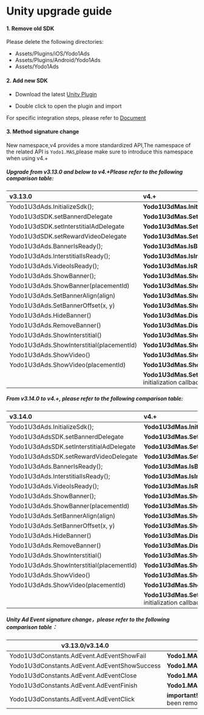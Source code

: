 # Unity upgrade guide

#### 1. Remove old SDK

Please delete the following directories:

- Assets/Plugins/iOS/Yodo1Ads
- Assets/Plugins/Android/Yodo1Ads
- Assets/Yodo1Ads

#### 2. Add new SDK

- Download the latest [Unity Plugin](https://mas-artifacts.yodo1.com/unity/4.2.0/Rivendell-4.2.0-Full.unitypackage)

- Double click to open the plugin and import

For specific integration steps, please refer to [Document](integration-unity.md#the-integration-steps)

#### 3. Method signature change

New namespace,v4 provides a more standardized API,The namespace of the related API is `Yodo1.MAS`,please make sure to introduce this namespace when using v4.+

##### Upgrade from v3.13.0 and below to v4.+Please refer to the following comparison table:

| v3.13.0                                   | v4.+                                                         |
| :---------------------------------------- | :----------------------------------------------------------- |
| Yodo1U3dAds.InitializeSdk();              | **Yodo1U3dMas.InitializeSdk();**                             |
| Yodo1U3dSDK.setBannerdDelegate            | **Yodo1U3dMas.SetBannerAdDelegate**                          |
| Yodo1U3dSDK.setInterstitialAdDelegate     | **Yodo1U3dMas.SetInterstitialAdDelegate**                    |
| Yodo1U3dSDK.setRewardVideoDelegate        | **Yodo1U3dMas.SetRewardedAdDelegate**                        |
| Yodo1U3dAds.BannerIsReady();              | **Yodo1U3dMas.IsBannerAdLoaded();**                          |
| Yodo1U3dAds.InterstitialIsReady();        | **Yodo1U3dMas.IsInterstitialAdLoaded();**                    |
| Yodo1U3dAds.VideoIsReady();               | **Yodo1U3dMas.IsRewardedAdLoaded();**                        |
| Yodo1U3dAds.ShowBanner();                 | **Yodo1U3dMas.ShowBannerAd();**                              |
| Yodo1U3dAds.ShowBanner(placementId)       | **Yodo1U3dMas.ShowBannerAd(placementId)**                    |
| Yodo1U3dAds.SetBannerAlign(align)         | **Yodo1U3dMas.ShowBannerAd(align)**                          |
| Yodo1U3dAds.SetBannerOffset(x, y)         | **Yodo1U3dMas.ShowBannerAd(align, x, y)**                    |
| Yodo1U3dAds.HideBanner()                  | **Yodo1U3dMas.DismissBannerAd()**                            |
| Yodo1U3dAds.RemoveBanner()                | **Yodo1U3dMas.DismissBannerAd(true)**                        |
| Yodo1U3dAds.ShowInterstitial()            | **Yodo1U3dMas.ShowInterstitialAd();**                        |
| Yodo1U3dAds.ShowInterstitial(placementId) | **Yodo1U3dMas.ShowInterstitialAd(placementId)**              |
| Yodo1U3dAds.ShowVideo()                   | **Yodo1U3dMas.ShowRewardedAd();**                            |
| Yodo1U3dAds.ShowVideo(placementId)        | **Yodo1U3dMas.ShowRewardedAd(placementId)**                  |
|                                           | **Yodo1U3dMas.SetInitializeDelegate**//Add initialization callback |




##### From v3.14.0 to v4.+, please refer to the following comparison table:

| v3.14.0                                  | v4.+                                                         |
| :--------------------------------------- | :----------------------------------------------------------- |
| Yodo1U3dAds.InitializeSdk();             | **Yodo1U3dMas.InitializeSdk();**                             |
| Yodo1U3dAdsSDK.setBannerdDelegate        | **Yodo1U3dMas.SetBannerAdDelegate**                          |
| Yodo1U3dAdsSDK.setInterstitialAdDelegate | **Yodo1U3dMas.SetInterstitialAdDelegate**                    |
| Yodo1U3dAdsSDK.setRewardVideoDelegate    | **Yodo1U3dMas.SetRewardedAdDelegate**                        |
| Yodo1U3dAds.BannerIsReady();             | **Yodo1U3dMas.IsBannerAdLoaded();**                          |
| Yodo1U3dAds.InterstitialIsReady();       | **Yodo1U3dMas.IsInterstitialAdLoaded();**                    |
| Yodo1U3dAds.VideoIsReady();              | **Yodo1U3dMas.IsRewardedAdLoaded();**                        |
| Yodo1U3dAds.ShowBanner();                | **Yodo1U3dMas.ShowBannerAd();**                              |
| Yodo1U3dAds.ShowBanner(placementId)      | **Yodo1U3dMas.ShowBannerAd(placementId)**                    |
| Yodo1U3dAds.SetBannerAlign(align)        | **Yodo1U3dMas.ShowBannerAd(align)**                          |
| Yodo1U3dAds.SetBannerOffset(x, y)        | **Yodo1U3dMas.ShowBannerAd(align, x, y)**                    |
| Yodo1U3dAds.HideBanner()                 | **Yodo1U3dMas.DismissBannerAd()**                            |
| Yodo1U3dAds.RemoveBanner()               | **Yodo1U3dMas.DismissBannerAd(true)**                        |
| Yodo1U3dAds.ShowInterstitial()           | **Yodo1U3dMas.ShowInterstitialAd();**                        |
| Yodo1U3dAds.ShowInterstitial(placementId)| **Yodo1U3dMas.ShowInterstitialAd(placementId)**              |
| Yodo1U3dAds.ShowVideo()                  | **Yodo1U3dMas.ShowRewardedAd();**                            |
| Yodo1U3dAds.ShowVideo(placementId)       | **Yodo1U3dMas.ShowRewardedAd(placementId)**                  |
|                                          | **Yodo1U3dMas.SetInitializeDelegate** //Add initialization callback |

##### Unity Ad Event signature change，please refer to the following comparison table：

| v3.13.0/v3.14.0                              | v4.+                                                         |
| -------------------------------------------- | ------------------------------------------------------------ |
| Yodo1U3dConstants.AdEvent.AdEventShowFail    | **Yodo1.MAS.Yodo1U3dAdEvent.AdError**                        |
| Yodo1U3dConstants.AdEvent.AdEventShowSuccess | **Yodo1.MAS.Yodo1U3dAdEvent.AdOpened**                       |
| Yodo1U3dConstants.AdEvent.AdEventClose       | **Yodo1.MAS.Yodo1U3dAdEvent.AdClosed**                       |
| Yodo1U3dConstants.AdEvent.AdEventFinish      | **Yodo1.MAS.Yodo1U3dAdEvent.AdReward**                       |
| Yodo1U3dConstants.AdEvent.AdEventClick       | **important!** The `AdEventClick` event has been removed in 4.0.0.0 and above |
